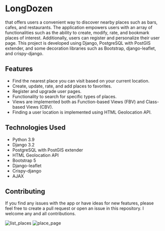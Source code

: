 # LongDozen

 that offers users a convenient way to discover nearby places such as bars, cafes, and restaurants. The application empowers users with an array of functionalities such as the ability to create, modify, rate, and bookmark places of interest. Additionally, users can register and personalize their user page. 
This project is developed using Django, PostgreSQL with PostGIS extender, and some decoration libraries such as Bootstrap, django-leaflet, and crispy-django.


## Features
+ Find the nearest place you can visit based on your current location.
+ Create, update, rate, and add places to favorites.
+ Register and upgrade user pages.
+ Functionality to search for specific types of places.
+ Views are implemented both as Function-based Views (FBV) and Class-based Views (CBV).
+ Finding a user location is implemented using HTML Geolocation API.

## Technologies Used
+ Python 3.9
+ Django 3.2
+ PostgreSQL with PostGIS extender
+ HTML Geolocation API
+ Bootstrap 5
+ Django-leaflet
+ Crispy-django
+ AJAX


## Contributing
If you find any issues with the app or have ideas for new features, please feel free to create a pull request or open an issue in this repository. I welcome any and all contributions.



![list_places](https://user-images.githubusercontent.com/81012708/215536058-793d614d-08d4-441c-a1ad-f20dcd0b5782.jpg)
![place_page](https://user-images.githubusercontent.com/81012708/215536081-9fcb4526-7fa8-413b-ab5d-f3f607f4387d.jpg)
